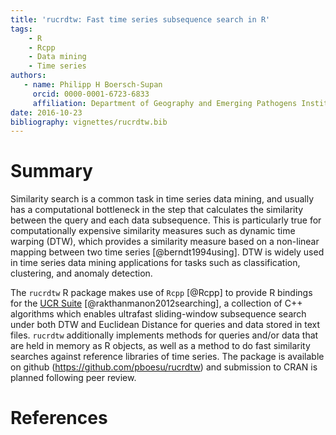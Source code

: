 ```yaml
---
title: 'rucrdtw: Fast time series subsequence search in R'
tags:
    - R
    - Rcpp
    - Data mining
    - Time series
authors:
   - name: Philipp H Boersch-Supan
     orcid: 0000-0001-6723-6833
     affiliation: Department of Geography and Emerging Pathogens Institute, University of Florida
date: 2016-10-23
bibliography: vignettes/rucrdtw.bib
---
```


# Summary
  Similarity search is a common task in time series data mining, and usually has a computational bottleneck in the step that calculates the similarity between the query and each data subsequence. 
  This is particularly true for computationally expensive similarity measures such as dynamic time warping (DTW), which provides a similarity measure based on a non-linear mapping between two time series [@berndt1994using].
  DTW is widely used in time series data mining applications for tasks such as classification, clustering, and anomaly detection.
  
  The `rucrdtw` R package makes use of `Rcpp` [@Rcpp] to provide R bindings for the [UCR Suite](http://www.cs.ucr.edu/~eamonn/UCRsuite.html) [@rakthanmanon2012searching], a collection of C++ algorithms which enables ultrafast sliding-window subsequence search under both DTW and Euclidean Distance for queries and data stored in text files. 
  `rucrdtw` additionally implements methods for queries and/or data that are held in memory as R objects, as well as a method to do fast similarity searches against reference libraries of time series.
  The package is available on github (https://github.com/pboesu/rucrdtw) and submission to CRAN is planned following peer review.
   
  
# References
  
